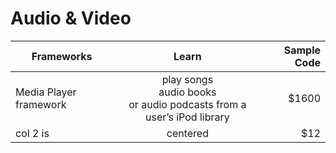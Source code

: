 Audio & Video
========

| Frameworks    | Learn         | Sample Code  |
| ------------- |:-------------:| -----:|
| Media Player framework      | play songs<br> audio books<br> or audio podcasts from a user’s iPod library | $1600 |
| col 2 is      | centered      |   $12 |


